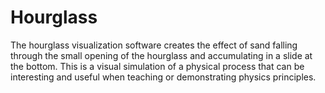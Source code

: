 # Hourglass
The hourglass visualization software creates the effect of sand falling through the small opening of the hourglass and accumulating in a slide at the bottom. This is a visual simulation of a physical process that can be interesting and useful when teaching or demonstrating physics principles.
